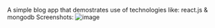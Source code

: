 A simple blog app that demostrates use of technologies like: react.js & mongodb 
Screenshots: 
![image](https://github.com/user-attachments/assets/1e46e088-db59-4905-9865-ea6771464ae7)
